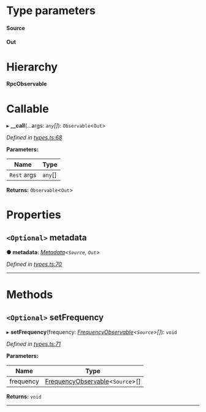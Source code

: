 

# Type parameters
#### Source 
#### Out 
# Hierarchy

**RpcObservable**

# Callable
▸ **__call**(...args: *`any`[]*): `Observable`<`Out`>

*Defined in [types.ts:68](https://github.com/paritytech/js-libs/blob/865415f/packages/light.js/src/types.ts#L68)*

**Parameters:**

| Name | Type |
| ------ | ------ |
| `Rest` args | `any`[] |

**Returns:** `Observable`<`Out`>

# Properties

<a id="metadata"></a>

## `<Optional>` metadata

**● metadata**: *[Metadata](_types_.metadata.md)<`Source`, `Out`>*

*Defined in [types.ts:70](https://github.com/paritytech/js-libs/blob/865415f/packages/light.js/src/types.ts#L70)*

___

# Methods

<a id="setfrequency"></a>

## `<Optional>` setFrequency

▸ **setFrequency**(frequency: *[FrequencyObservable](_types_.frequencyobservable.md)<`Source`>[]*): `void`

*Defined in [types.ts:71](https://github.com/paritytech/js-libs/blob/865415f/packages/light.js/src/types.ts#L71)*

**Parameters:**

| Name | Type |
| ------ | ------ |
| frequency | [FrequencyObservable](_types_.frequencyobservable.md)<`Source`>[] |

**Returns:** `void`

___

